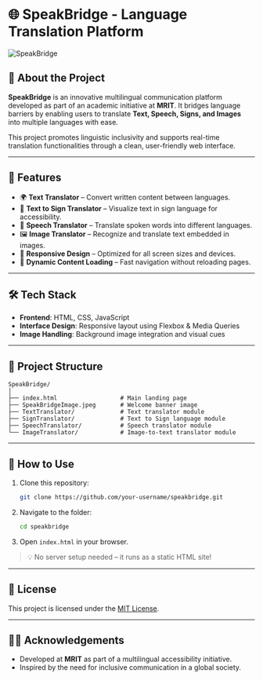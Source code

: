 
# 🌐 SpeakBridge - Language Translation Platform

![SpeakBridge](![SpeakBridgeImage](https://github.com/user-attachments/assets/a54a37c1-7a16-4528-9bf8-5581246bf9f7)
)

## 🧠 About the Project

**SpeakBridge** is an innovative multilingual communication platform developed as part of an academic initiative at **MRIT**. It bridges language barriers by enabling users to translate **Text, Speech, Signs, and Images** into multiple languages with ease.

This project promotes linguistic inclusivity and supports real-time translation functionalities through a clean, user-friendly web interface.

---

## 🚀 Features

* 🌍 **Text Translator** – Convert written content between languages.
* 🧏 **Text to Sign Translator** – Visualize text in sign language for accessibility.
* 🎤 **Speech Translator** – Translate spoken words into different languages.
* 🖼️ **Image Translator** – Recognize and translate text embedded in images.
* 📱 **Responsive Design** – Optimized for all screen sizes and devices.
* 🔄 **Dynamic Content Loading** – Fast navigation without reloading pages.

---

## 🛠️ Tech Stack

* **Frontend**: HTML, CSS, JavaScript
* **Interface Design**: Responsive layout using Flexbox & Media Queries
* **Image Handling**: Background image integration and visual cues

---

## 📁 Project Structure

```
SpeakBridge/
│
├── index.html                  # Main landing page
├── SpeakBridgeImage.jpeg       # Welcome banner image
├── TextTranslator/             # Text translator module
├── SignTranslator/             # Text to Sign language module
├── SpeechTranslator/           # Speech translator module
└── ImageTranslator/            # Image-to-text translator module
```

---



## 📌 How to Use

1. Clone this repository:

   ```bash
   git clone https://github.com/your-username/speakbridge.git
   ```
2. Navigate to the folder:

   ```bash
   cd speakbridge
   ```
3. Open `index.html` in your browser.

> 💡 No server setup needed – it runs as a static HTML site!

---

## 📜 License

This project is licensed under the [MIT License](LICENSE).

---

## 👩‍🎓 Acknowledgements

* Developed at **MRIT** as part of a multilingual accessibility initiative.
* Inspired by the need for inclusive communication in a global society.


